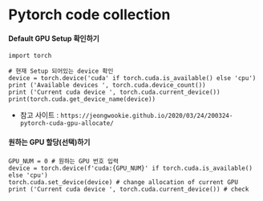 # Pytorch code collection

#### Default GPU Setup 확인하기

```
import torch

# 현재 Setup 되어있는 device 확인
device = torch.device('cuda' if torch.cuda.is_available() else 'cpu')
print ('Available devices ', torch.cuda.device_count())
print ('Current cuda device ', torch.cuda.current_device())
print(torch.cuda.get_device_name(device))
```
* 참고 사이트 : `https://jeongwookie.github.io/2020/03/24/200324-pytorch-cuda-gpu-allocate/`

#### 원하는 GPU 할당(선택)하기
```
GPU_NUM = 0 # 원하는 GPU 번호 입력
device = torch.device(f'cuda:{GPU_NUM}' if torch.cuda.is_available() else 'cpu')
torch.cuda.set_device(device) # change allocation of current GPU
print ('Current cuda device ', torch.cuda.current_device()) # check
```
